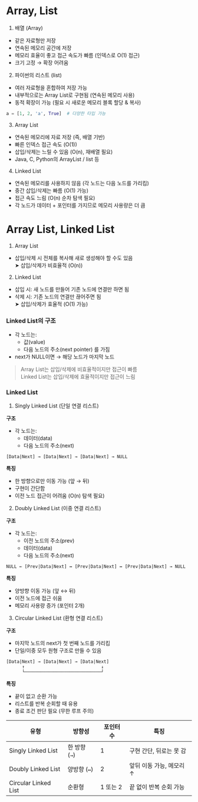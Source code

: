 # Array, List

1. 배열 (Array)

- 같은 자료형만 저장
- 연속된 메모리 공간에 저장
- 메모리 효율이 좋고 접근 속도가 빠름 (인덱스로 O(1) 접근)
- 크기 고정 → 확장 어려움

2. 파이썬의 리스트 (list)

- 여러 자료형을 혼합하여 저장 가능
- 내부적으로는 Array List로 구현됨 (연속된 메모리 사용)
- 동적 확장이 가능 (필요 시 새로운 메모리 블록 할당 & 복사)

```python
a = [1, 2, 'a', True]  # 다양한 타입 가능
```

3. Array List

- 연속된 메모리에 자료 저장 (즉, 배열 기반)
- 빠른 인덱스 접근 속도 (O(1))
- 삽입/삭제는 느릴 수 있음 (O(n), 재배열 필요)
- Java, C, Python의 ArrayList / list 등

4. Linked List

- 연속된 메모리를 사용하지 않음 (각 노드는 다음 노드를 가리킴)
- 중간 삽입/삭제는 빠름 (O(1) 가능)
- 접근 속도 느림 (O(n) 순차 탐색 필요)
- 각 노드가 데이터 + 포인터를 가지므로 메모리 사용량은 더 큼

# Array List, Linked List

1. Array List

- 삽입/삭제 시 전체를 복사해 새로 생성해야 할 수도 있음  
  ➤ 삽입/삭제가 비효율적 (O(n))

2. Linked List

- 삽입 시: 새 노드를 만들어 기존 노드에 연결만 하면 됨
- 삭제 시: 기존 노드의 연결만 끊어주면 됨  
  ➤ 삽입/삭제가 효율적 (O(1) 가능)

### Linked List의 구조

- 각 노드는:
  - 값(value)
  - 다음 노드의 주소(next pointer) 를 가짐
- next가 NULL이면 → 해당 노드가 마지막 노드

> Array List는 삽입/삭제에 비효율적이지만 접근이 빠름  
> Linked List는 삽입/삭제에 효율적이지만 접근이 느림

### Linked List

1. Singly Linked List (단일 연결 리스트)

**구조**

- 각 노드는:
  - 데이터(data)
  - 다음 노드의 주소(next)

```
[Data|Next] → [Data|Next] → [Data|Next] → NULL
```

**특징**

- 한 방향으로만 이동 가능 (앞 → 뒤)
- 구현이 간단함
- 이전 노드 접근이 어려움 (O(n) 탐색 필요)

2. Doubly Linked List (이중 연결 리스트)

**구조**

- 각 노드는:
  - 이전 노드의 주소(prev)
  - 데이터(data)
  - 다음 노드의 주소(next)

```
NULL ← [Prev|Data|Next] ↔ [Prev|Data|Next] ↔ [Prev|Data|Next] → NULL
```

**특징**

- 양방향 이동 가능 (앞 ↔ 뒤)
- 이전 노드에 접근 쉬움
- 메모리 사용량 증가 (포인터 2개)

3. Circular Linked List (환형 연결 리스트)

**구조**

- 마지막 노드의 next가 첫 번째 노드를 가리킴
- 단일/이중 모두 원형 구조로 만들 수 있음

```
[Data|Next] → [Data|Next] → [Data|Next]
      ↑                             ↓
      └─────────────────────────────┘
```

**특징**

- 끝이 없고 순환 가능
- 리스트를 반복 순회할 때 유용
- 종료 조건 판단 필요 (무한 루프 주의)

| 유형                 | 방향성        | 포인터 수 | 특징                    |
| -------------------- | ------------- | --------- | ----------------------- |
| Singly Linked List   | 한 방향 (`→`) | 1         | 구현 간단, 뒤로는 못 감 |
| Doubly Linked List   | 양방향 (`↔`)  | 2         | 앞뒤 이동 가능, 메모리↑ |
| Circular Linked List | 순환형        | 1 또는 2  | 끝 없이 반복 순회 가능  |
